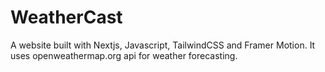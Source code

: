 # WeatherCast

A website built with Nextjs, Javascript, TailwindCSS and Framer Motion.
It uses openweathermap.org api for weather forecasting.

